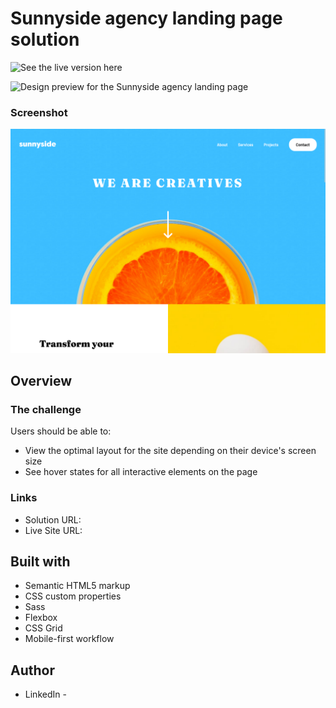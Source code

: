 # Sunnyside agency landing page solution

![See the live version here](https://reinaldo017.github.io/sunnyside)

![Design preview for the Sunnyside agency landing page](./images/desktop-preview.jpg)

### Screenshot

![](./images/screenshot.png)

## Overview

### The challenge

Users should be able to:

- View the optimal layout for the site depending on their device's screen size
- See hover states for all interactive elements on the page

### Links

- Solution URL: [](https://github.com/reinaldo017/sunnyside)
- Live Site URL: [](https://reinaldo017.github.io/sunnyside)

## Built with

- Semantic HTML5 markup
- CSS custom properties
- Sass
- Flexbox
- CSS Grid
- Mobile-first workflow

## Author

- LinkedIn - [](https://www.linkedin.com/in/reinaldojacome/)